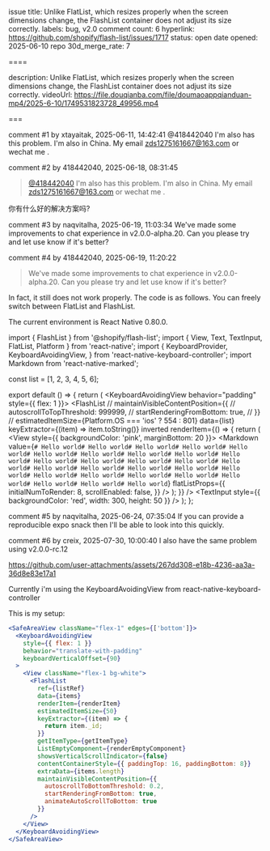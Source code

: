 issue title: Unlike FlatList, which resizes properly when the screen dimensions change, the FlashList container does not adjust its size correctly.
labels: bug, v2.0
comment count: 6
hyperlink: https://github.com/shopify/flash-list/issues/1717
status: open
date opened: 2025-06-10
repo 30d_merge_rate: 7

====

description:
Unlike FlatList, which resizes properly when the screen dimensions change, the FlashList container does not adjust its size correctly.
videoUrl:  https://file.douqianba.com/file/doumaoappqianduan-mp4/2025-6-10/1749531823728_49956.mp4

===

comment #1 by xtayaitak, 2025-06-11, 14:42:41
@418442040 I'm also has this problem. I'm also in China. My email zds1275161667@163.com or wechat me .

comment #2 by 418442040, 2025-06-18, 08:31:45
> [@418442040](https://github.com/418442040) I'm also has this problem. I'm also in China. My email [zds1275161667@163.com](mailto:zds1275161667@163.com) or wechat me .

你有什么好的解决方案吗?

comment #3 by naqvitalha, 2025-06-19, 11:03:34
We've made some improvements to chat experience in v2.0.0-alpha.20. Can you please try and let use know if it's better?

comment #4 by 418442040, 2025-06-19, 11:20:22
> We've made some improvements to chat experience in v2.0.0-alpha.20. Can you please try and let use know if it's better?

In fact, it still does not work properly. The code is as follows. You can freely switch between FlatList and FlashList.

The current environment is React Native 0.80.0.

import { FlashList } from '@shopify/flash-list';
import { View, Text, TextInput, FlatList, Platform } from 'react-native';
import {
  KeyboardProvider,
  KeyboardAvoidingView,
} from 'react-native-keyboard-controller';
import Markdown from 'react-native-marked';

const list = [1, 2, 3, 4, 5, 6];

export default () => {
  return (
    <KeyboardProvider>
      <KeyboardAvoidingView behavior="padding" style={{ flex: 1 }}>
        <FlashList
          // maintainVisibleContentPosition={{
          //   autoscrollToTopThreshold: 999999,
          //   startRenderingFromBottom: true,
          // }}
          // estimatedItemSize={Platform.OS === 'ios' ? 554 : 801}
          data={list}
          keyExtractor={(item) => item.toString()}
          inverted
          renderItem={() => {
            return (
              <View style={{ backgroundColor: 'pink', marginBottom: 20 }}>
                <Markdown
                  value={`# Hello world# Hello world# Hello world# Hello world# Hello world# Hello world# Hello world# Hello world# Hello world# Hello world# Hello world# Hello world# Hello world# Hello world# Hello world# Hello world# Hello world# Hello world# Hello world# Hello world# Hello world# Hello world# Hello world# Hello world# Hello world# Hello world# Hello world# Hello world`}
                  flatListProps={{
                    initialNumToRender: 8,
                    scrollEnabled: false,
                  }}
                />
              </View>
            );
          }}
        />
        <TextInput
          style={{ backgroundColor: 'red', width: 300, height: 50 }}
        />
      </KeyboardAvoidingView>
    </KeyboardProvider>
  );
};


comment #5 by naqvitalha, 2025-06-24, 07:35:04
If you can provide a reproducible expo snack then I'll be able to look into this quickly.

comment #6 by creix, 2025-07-30, 10:00:40
I also have the same problem using v2.0.0-rc.12

https://github.com/user-attachments/assets/267dd308-e18b-4236-aa3a-36d8e83e17a1

Currently i'm using the KeyboardAvoidingView from react-native-keyboard-controller

This is my setup:

```jsx
<SafeAreaView className="flex-1" edges={['bottom']}>
  <KeyboardAvoidingView 
    style={{ flex: 1 }}
    behavior="translate-with-padding"
    keyboardVerticalOffset={90}
  >
    <View className="flex-1 bg-white">
      <FlashList
        ref={listRef}
        data={items}
        renderItem={renderItem}
        estimatedItemSize={50}
        keyExtractor={(item) => {
          return item._id; 
        }}
        getItemType={getItemType}
        ListEmptyComponent={renderEmptyComponent}
        showsVerticalScrollIndicator={false}
        contentContainerStyle={{ paddingTop: 16, paddingBottom: 8}}
        extraData={items.length}
        maintainVisibleContentPosition={{
          autoscrollToBottomThreshold: 0.2,
          startRenderingFromBottom: true,
          animateAutoScrollToBottom: true
        }}
      />
    </View>
  </KeyboardAvoidingView>
</SafeAreaView>
```

